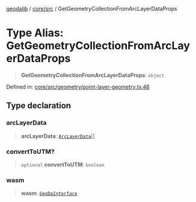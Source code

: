 [geodalib](../../../modules.md) / [core/src](../index.md) / GetGeometryCollectionFromArcLayerDataProps

# Type Alias: GetGeometryCollectionFromArcLayerDataProps

> **GetGeometryCollectionFromArcLayerDataProps**: `object`

Defined in: [core/src/geometry/point-layer-geometry.ts:46](https://github.com/GeoDaCenter/geoda-lib/blob/3f9453a08cf3d7f96b1a0d65d18359804129d8d2/js/packages/core/src/geometry/point-layer-geometry.ts#L46)

## Type declaration

### arcLayerData

> **arcLayerData**: [`ArcLayerData`](ArcLayerData.md)[]

### convertToUTM?

> `optional` **convertToUTM**: `boolean`

### wasm

> **wasm**: [`GeoDaInterface`](../interfaces/GeoDaInterface.md)
